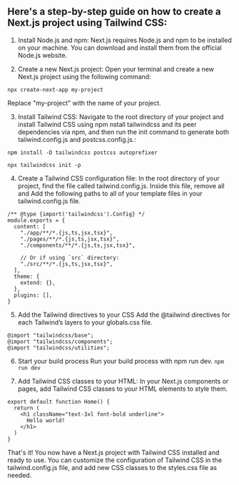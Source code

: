 ## Here's a step-by-step guide on how to create a Next.js project using Tailwind CSS:

1. Install Node.js and npm: Next.js requires Node.js and npm to be installed on your machine. You can download and install them from the official Node.js website.

2. Create a new Next.js project: Open your terminal and create a new Next.js project using the following command:

`npx create-next-app my-project`

Replace "my-project" with the name of your project.

3. Install Tailwind CSS: Navigate to the root directory of your project and install Tailwind CSS using npm nstall tailwindcss and its peer dependencies via npm, and then run the init command to generate both tailwind.config.js and postcss.config.js.:

`npm install -D tailwindcss postcss autoprefixer`

`npx tailwindcss init -p`

4. Create a Tailwind CSS configuration file: In the root directory of your project, find the file called tailwind.config.js. Inside this file, remove all and Add the following paths to all of your template files in your tailwind.config.js file.

```
/** @type {import('tailwindcss').Config} */
module.exports = {
  content: [
    "./app/**/*.{js,ts,jsx,tsx}",
    "./pages/**/*.{js,ts,jsx,tsx}",
    "./components/**/*.{js,ts,jsx,tsx}",
 
    // Or if using `src` directory:
    "./src/**/*.{js,ts,jsx,tsx}",
  ],
  theme: {
    extend: {},
  },
  plugins: [],
}
```

5. Add the Tailwind directives to your CSS Add the @tailwind directives for each Tailwind’s layers to your globals.css file.
```
@import "tailwindcss/base";
@import "tailwindcss/components";
@import "tailwindcss/utilities";
```

6. Start your build process Run your build process with npm run dev.
`npm run dev`

7. Add Tailwind CSS classes to your HTML: In your Next.js components or pages, add Tailwind CSS classes to your HTML elements to style them.
```
export default function Home() {
  return (
    <h1 className="text-3xl font-bold underline">
      Hello world!
    </h1>
  )
}
```

That's it! You now have a Next.js project with Tailwind CSS installed and ready to use. You can customize the configuration of Tailwind CSS in the tailwind.config.js file, and add new CSS classes to the styles.css file as needed.
